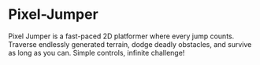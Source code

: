 # Pixel-Jumper
Pixel Jumper is a fast-paced 2D platformer where every jump counts. Traverse endlessly generated terrain, dodge deadly obstacles, and survive as long as you can. Simple controls, infinite challenge!
